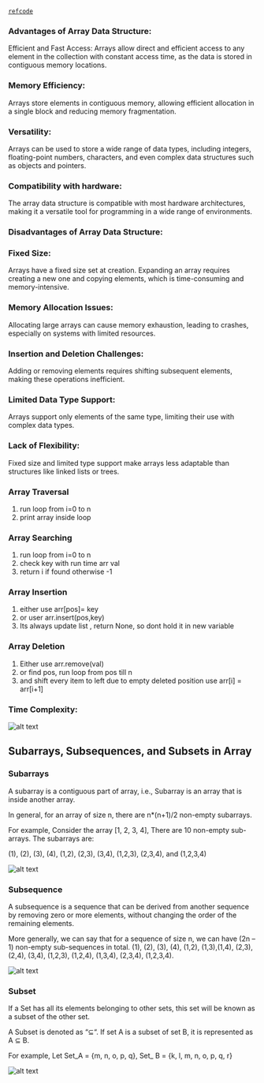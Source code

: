 [`refcode`](ops.py)
### Advantages of Array Data Structure:
Efficient and Fast Access: Arrays allow direct and efficient access to any element in the collection with constant access time, as the data is stored in contiguous memory locations.

### Memory Efficiency: 
Arrays store elements in contiguous memory, allowing efficient allocation in a single block and reducing memory fragmentation.

### Versatility: 
Arrays can be used to store a wide range of data types, including integers, floating-point numbers, characters, and even complex data structures such as objects and pointers.

### Compatibility with hardware: 
The array data structure is compatible with most hardware architectures, making it a versatile tool for programming in a wide range of environments.

### Disadvantages of Array Data Structure:
### Fixed Size: 
Arrays have a fixed size set at creation. Expanding an array requires creating a new one and copying elements, which is time-consuming and memory-intensive.

### Memory Allocation Issues: 
Allocating large arrays can cause memory exhaustion, leading to crashes, especially on systems with limited resources.

### Insertion and Deletion Challenges: 
Adding or removing elements requires shifting subsequent elements, making these operations inefficient.

### Limited Data Type Support: 
Arrays support only elements of the same type, limiting their use with complex data types.

### Lack of Flexibility:
Fixed size and limited type support make arrays less adaptable than structures like linked lists or trees.


### Array Traversal 
   1. run loop from i=0 to n
   2. print array inside loop

### Array Searching 
1. run loop from i=0 to n
2. check key with run time arr val
3. return i if found otherwise -1

### Array Insertion 
1. either use arr[pos]= key 
2. or user arr.insert(pos,key)
3. Its always update list , return None, so dont hold it in new variable

### Array Deletion 
1. Either use arr.remove(val)
2. or find pos, run loop from pos till n
3. and shift every item to left due to empty deleted position use arr[i] = arr[i+1]

### Time Complexity:

![alt text](images/image-6.png)

## Subarrays, Subsequences, and Subsets in Array

### Subarrays
A subarray is a contiguous part of array, i.e., Subarray is an array that is inside another array.

In general, for an array of size n, there are n*(n+1)/2 non-empty subarrays.

For example, Consider the array [1, 2, 3, 4], There are 10 non-empty sub-arrays. The subarrays are:

(1), (2), (3), (4), (1,2), (2,3), (3,4), (1,2,3), (2,3,4), and (1,2,3,4)

![alt text](images/image-7.png)

### Subsequence
A subsequence is a sequence that can be derived from another sequence by removing zero or more elements, without changing the order of the remaining elements.

More generally, we can say that for a sequence of size n, we can have (2n – 1) non-empty sub-sequences in total.
(1), (2), (3), (4), (1,2), (1,3),(1,4), (2,3), (2,4), (3,4), (1,2,3), (1,2,4), (1,3,4), (2,3,4), (1,2,3,4).

![alt text](images/image-8.png)

### Subset 
If a Set has all its elements belonging to other sets, this set will be known as a subset of the other set.

A Subset is denoted as “⊆“. If set A is a subset of set B, it is represented as A ⊆ B.

For example, Let Set_A = {m, n, o, p, q}, Set_ B = {k, l, m, n, o, p, q, r}

![alt text](images/image-9.png)
